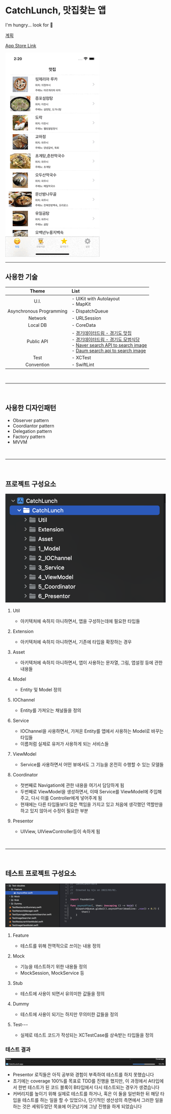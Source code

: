 # CatchLunch, 맛집찾는 앱
I'm hungry... look for 🍚

[계획](https://soo941226.notion.site/CatchLunch-4614ba8f91844695b8cb80124b234138)

[App Store Link](https://apps.apple.com/kr/app/catchlunch/id1614336988)

![App](./Chore/app.gif)

---
## 사용한 기술

|Theme|List|
|:---:|:---|
| U.I. | - UIKit with Autolayout <br> - MapKit |
| Asynchronous Programming | - DispatchQueue |
| Network | - URLSession |
| Local DB | - CoreData |
| Public API | - [경기데이터드림 - 경기도 맛집](https://data.gg.go.kr/portal/data/service/selectServicePage.do?page=2&rows=10&sortColumn=&sortDirection=&infId=6T98794V0223GQQ9O1P42464027&infSeq=1&order=&loc=&searchWord=%EB%A7%9B%EC%A7%91&srvCd=A&RESTRT_NM=&REFINE_ROADNM_ADDR=) <br> - [경기데이터드림 - 경기도 모범식당](https://data.gg.go.kr/portal/data/service/selectServicePage.do?page=1&rows=10&sortColumn=&sortDirection=&infId=85K5H77PWPLDL7B4TNMK507168&infSeq=1&order=&loc=&searchWord=식당&srvCd=A) <br> - [Naver search API to search image](https://developers.naver.com/docs/search/image/) <br> - [Daum search api to search image](https://developers.kakao.com/docs/latest/ko/daum-search/dev-guide#search-image) |
| Test | - XCTest |
| Convention | - SwiftLint |

<br>

---

<br>

## 사용한 디자인패턴

 - Observer pattern
 - Coordiantor pattern
 - Delegation pattern
 - Factory pattern
 - MVVM
 
<br> 

---

<br>

## 프로젝트 구성요소
![project](./Chore/project.png)

1. Util
   * 아키텍처에 속하지 아니하면서, 앱을 구성하는데에 필요한 타입들

2. Extension
   * 아키텍처에 속하지 아니하면서, 기존에 타입을 확장하는 경우

3. Asset
   * 아키텍처에 속하지 아니하면서, 앱이 사용하는 문자열, 그림, 앱설정 등에 관한 내용들

4. Model
   * Entity 및 Model 정의

5. IOChannel
   * Entity를 가져오는 채널들을 정의

6. Service
   * IOChannel을 사용하면서, 가져온 Entity를 앱에서 사용하는 Model로 바꾸는 타입들
   * 이름처럼 실제로 유저가 사용하게 되는 서비스들

7. ViewModel
   * Service를 사용하면서 어떤 뷰에서도 그 기능을 온전히 수행할 수 있는 모델들

8. Coordinator
   * 첫번째로 Navigation에 관한 내용을 여기서 담당하게 됨
   * 두번째로 ViewModel을 생성하면서, 이때 Service를 ViewModel에 주입해주고, 다시 이를 Controller에게 넣어주게 됨
   * 현재에는 다른 타입들보다 많은 책임을 가지고 있고 처음에 생각했던 역할만을 하고 있지 않아서 수정이 필요한 부분

9. Presentor
   * UIView, UIViewController등이 속하게 됨

<br> 

---

<br>

## 테스트 프로젝트 구성요소

![test project](./Chore/testProject.png)

1. Feature
    * 테스트를 위해 전역적으로 쓰이는 내용 정의

2. Mock
    * 기능을 테스트하기 위한 내용들 정의
    * MockSession, MockService 등

3. Stub
   * 테스트에 사용이 되면서 유의미한 값들을 정의

4. Dummy
   * 테스트에 사용이 되기는 하지만 무의미한 값들을 정의

5. Test---
   * 실제로 테스트 코드가 작성되는 XCTestCase를 상속받는 타입들을 정의

### 테스트 결과
![coverage](./Chore/coverage.png)
* Presentor 로직들은 아직 공부와 경험이 부족하여 테스트를 하지 못했습니다
* 초기에는 coverage 100%를 목표로 TDD를 진행을 했지만, 이 과정에서 A타입에서 한번 테스트가 된 코드 블록이 B타입에서 다시 테스트되는 경우가 생겼습니다
* 커버리지를 높이기 위해 실제로 테스트를 하거나, 혹은 이 둘을 일반화한 뒤 해당 타입을 테스트를 하는 일을 할 수 있었으나, 단기적인 생산성의 측면에서 그러한 일을 하는 것은 세워두었던 목표에 어긋났기에 그냥 진행을 하게 되었습니다